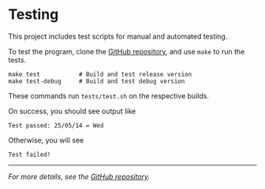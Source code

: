 # Testing

This project includes test scripts for manual and automated testing.

To test the program, clone the
[GitHub repository](https://github.com/aafulei/cpp-today), and use `make` to run
the tests.

```shell
make test           # Build and test release version
make test-debug     # Build and test debug version
```

These commands run `tests/test.sh` on the respective builds.

On success, you should see output like

```
Test passed: 25/05/14 = Wed
```

Otherwise, you will see

```
Test failed!
```

---

*For more details, see the
[GitHub repository](https://github.com/aafulei/cpp-today).*
